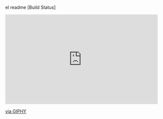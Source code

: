 el readme [Build Status]

<iframe src="https://giphy.com/embed/1biQSh9VGSrVUqDXGj" width="480" height="282" frameBorder="0" class="giphy-embed" allowFullScreen></iframe><p><a href="https://giphy.com/gifs/animacion1-1biQSh9VGSrVUqDXGj">via GIPHY</a></p>
